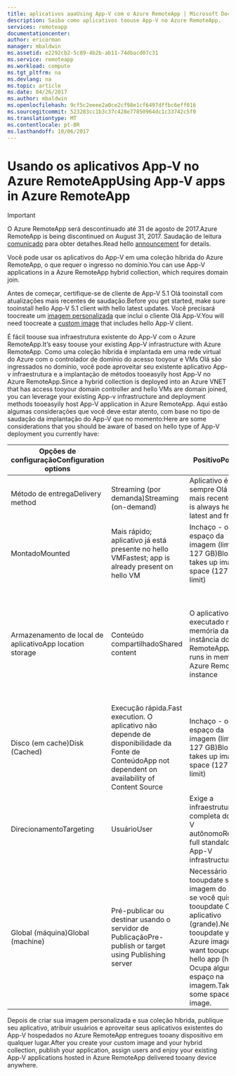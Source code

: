 ```yaml
---
title: aplicativos aaaUsing App-V com o Azure RemoteApp | Microsoft Docs
description: Saiba como aplicativos toouse App-V no Azure RemoteApp.
services: remoteapp
documentationcenter: 
author: ericorman
manager: mbaldwin
ms.assetid: e2292cb2-5c89-4b2b-ab11-74dbacd07c31
ms.service: remoteapp
ms.workload: compute
ms.tgt_pltfrm: na
ms.devlang: na
ms.topic: article
ms.date: 04/26/2017
ms.author: mbaldwin
ms.openlocfilehash: 9cf5c2eeee2a0ce2cf98e1cf6497dffbc6eff016
ms.sourcegitcommit: 523283cc1b3c37c428e77850964dc1c33742c5f0
ms.translationtype: MT
ms.contentlocale: pt-BR
ms.lasthandoff: 10/06/2017
---
```

# <a name="using-app-v-apps-in-azure-remoteapp"></a><span data-ttu-id="cfe1b-103">Usando os aplicativos App-V no Azure RemoteApp</span><span class="sxs-lookup"><span data-stu-id="cfe1b-103">Using App-V apps in Azure RemoteApp</span></span>
> [!IMPORTANT]
> <span data-ttu-id="cfe1b-104">O Azure RemoteApp será descontinuado até 31 de agosto de 2017.</span><span class="sxs-lookup"><span data-stu-id="cfe1b-104">Azure RemoteApp is being discontinued on August 31, 2017.</span></span> <span data-ttu-id="cfe1b-105">Saudação de leitura [comunicado](https://go.microsoft.com/fwlink/?linkid=821148) para obter detalhes.</span><span class="sxs-lookup"><span data-stu-id="cfe1b-105">Read hello [announcement](https://go.microsoft.com/fwlink/?linkid=821148) for details.</span></span>
> 
> 

<span data-ttu-id="cfe1b-106">Você pode usar os aplicativos do App-V em uma coleção híbrida do Azure RemoteApp, o que requer o ingresso no domínio.</span><span class="sxs-lookup"><span data-stu-id="cfe1b-106">You can use App-V applications in a Azure RemoteApp hybrid collection, which requires domain join.</span></span>

<span data-ttu-id="cfe1b-107">Antes de começar, certifique-se de cliente de App-V 5.1 Olá tooinstall com atualizações mais recentes de saudação.</span><span class="sxs-lookup"><span data-stu-id="cfe1b-107">Before you get started, make sure tooinstall hello App-V 5.1 client with hello latest updates.</span></span> <span data-ttu-id="cfe1b-108">Você precisará toocreate um [imagem personalizada](remoteapp-create-custom-image.md) que inclui o cliente Olá App-V.</span><span class="sxs-lookup"><span data-stu-id="cfe1b-108">You will need toocreate a [custom image](remoteapp-create-custom-image.md) that includes hello App-V client.</span></span>  

<span data-ttu-id="cfe1b-109">É fácil toouse sua infraestrutura existente do App-V com o Azure RemoteApp.</span><span class="sxs-lookup"><span data-stu-id="cfe1b-109">It’s easy toouse your existing App-V infrastructure with Azure RemoteApp.</span></span> <span data-ttu-id="cfe1b-110">Como uma coleção híbrida é implantada em uma rede virtual do Azure com o controlador de domínio do acesso tooyour e VMs Olá são ingressados no domínio, você pode aproveitar seu existente aplicativo App-v infraestrutura e a implantação de métodos tooeasyily host App-V no Azure RemoteApp.</span><span class="sxs-lookup"><span data-stu-id="cfe1b-110">Since a hybrid collection is deployed into an Azure VNET that has access tooyour domain controller and hello VMs are domain joined, you can leverage your existing App-v infrastructure and deployment methods tooeasyily host App-V application in Azure RemoteApp.</span></span> <span data-ttu-id="cfe1b-111">Aqui estão algumas considerações que você deve estar atento, com base no tipo de saudação da implantação do App-V que no momento:</span><span class="sxs-lookup"><span data-stu-id="cfe1b-111">Here are some considerations that you should be aware of based on hello type of App-V deployment you currently have:</span></span>

| <span data-ttu-id="cfe1b-112">Opções de configuração</span><span class="sxs-lookup"><span data-stu-id="cfe1b-112">Configuration options</span></span> |  | <span data-ttu-id="cfe1b-113">Positivo</span><span class="sxs-lookup"><span data-stu-id="cfe1b-113">Positive</span></span> | <span data-ttu-id="cfe1b-114">Negativo</span><span class="sxs-lookup"><span data-stu-id="cfe1b-114">Negative</span></span> |
| --- | --- | --- | --- |
| <span data-ttu-id="cfe1b-115">Método de entrega</span><span class="sxs-lookup"><span data-stu-id="cfe1b-115">Delivery method</span></span> |<span data-ttu-id="cfe1b-116">Streaming (por demanda)</span><span class="sxs-lookup"><span data-stu-id="cfe1b-116">Streaming (on-demand)</span></span> |<span data-ttu-id="cfe1b-117">Aplicativo é sempre Olá nova e mais recente</span><span class="sxs-lookup"><span data-stu-id="cfe1b-117">App is always hello latest and fresh</span></span> |<span data-ttu-id="cfe1b-118">Latência da primeira vez</span><span class="sxs-lookup"><span data-stu-id="cfe1b-118">First time latency</span></span> |
| <span data-ttu-id="cfe1b-119">Montado</span><span class="sxs-lookup"><span data-stu-id="cfe1b-119">Mounted</span></span> |<span data-ttu-id="cfe1b-120">Mais rápido; aplicativo já está presente no hello VM</span><span class="sxs-lookup"><span data-stu-id="cfe1b-120">Fastest; app is already present on hello VM</span></span> |<span data-ttu-id="cfe1b-121">Inchaço - ocupa o espaço da imagem (limite de 127 GB)</span><span class="sxs-lookup"><span data-stu-id="cfe1b-121">Bloat - takes up image space (127 GB limit)</span></span> | |
| <span data-ttu-id="cfe1b-122">Armazenamento de local de aplicativo</span><span class="sxs-lookup"><span data-stu-id="cfe1b-122">App location storage</span></span> |<span data-ttu-id="cfe1b-123">Conteúdo compartilhado</span><span class="sxs-lookup"><span data-stu-id="cfe1b-123">Shared content</span></span> |<span data-ttu-id="cfe1b-124">O aplicativo é executado na memória da instância do Azure RemoteApp</span><span class="sxs-lookup"><span data-stu-id="cfe1b-124">App runs in memory of Azure RemoteApp instance</span></span> |<span data-ttu-id="cfe1b-125">Consome memória e boa conexão toostreaming (arquivo) servidor em que reside o aplicativo hello</span><span class="sxs-lookup"><span data-stu-id="cfe1b-125">Eats memory and good connection toostreaming (file) server where hello app resides</span></span> |
| <span data-ttu-id="cfe1b-126">Disco (em cache)</span><span class="sxs-lookup"><span data-stu-id="cfe1b-126">Disk (Cached)</span></span> |<span data-ttu-id="cfe1b-127">Execução rápida.</span><span class="sxs-lookup"><span data-stu-id="cfe1b-127">Fast execution.</span></span> <span data-ttu-id="cfe1b-128">O aplicativo não depende de disponibilidade da Fonte de Conteúdo</span><span class="sxs-lookup"><span data-stu-id="cfe1b-128">App not dependent on availability of Content Source</span></span> |<span data-ttu-id="cfe1b-129">Inchaço - ocupa o espaço da imagem (limite de 127 GB)</span><span class="sxs-lookup"><span data-stu-id="cfe1b-129">Bloat - takes up image space (127 GB limit)</span></span> | |
| <span data-ttu-id="cfe1b-130">Direcionamento</span><span class="sxs-lookup"><span data-stu-id="cfe1b-130">Targeting</span></span> |<span data-ttu-id="cfe1b-131">Usuário</span><span class="sxs-lookup"><span data-stu-id="cfe1b-131">User</span></span> |<span data-ttu-id="cfe1b-132">Exige a infraestrutura completa do App-V autônomo</span><span class="sxs-lookup"><span data-stu-id="cfe1b-132">Requires full standalone App-V infrastructure</span></span> | |
| <span data-ttu-id="cfe1b-133">Global (máquina)</span><span class="sxs-lookup"><span data-stu-id="cfe1b-133">Global (machine)</span></span> |<span data-ttu-id="cfe1b-134">Pré-publicar ou destinar usando o servidor de Publicação</span><span class="sxs-lookup"><span data-stu-id="cfe1b-134">Pre-publish or target using Publishing server</span></span> |<span data-ttu-id="cfe1b-135">Necessário tooupdate sua imagem do Azure se você quiser tooupdate Olá aplicativo (grande).</span><span class="sxs-lookup"><span data-stu-id="cfe1b-135">Need tooupdate your Azure image if you want tooupdate hello app (huge).</span></span> <span data-ttu-id="cfe1b-136">Ocupa algum espaço na imagem.</span><span class="sxs-lookup"><span data-stu-id="cfe1b-136">Takes up some space on image.</span></span> | |

 <span data-ttu-id="cfe1b-137">Depois de criar sua imagem personalizada e sua coleção híbrida, publique seu aplicativo, atribuir usuários e aproveitar seus aplicativos existentes do App-V hospedados no Azure RemoteApp entregues tooany dispositivo em qualquer lugar.</span><span class="sxs-lookup"><span data-stu-id="cfe1b-137">After you create your custom image and your hybrid collection, publish your application, assign users and enjoy your existing App-V applications hosted in Azure RemoteApp delivered tooany device anywhere.</span></span>

